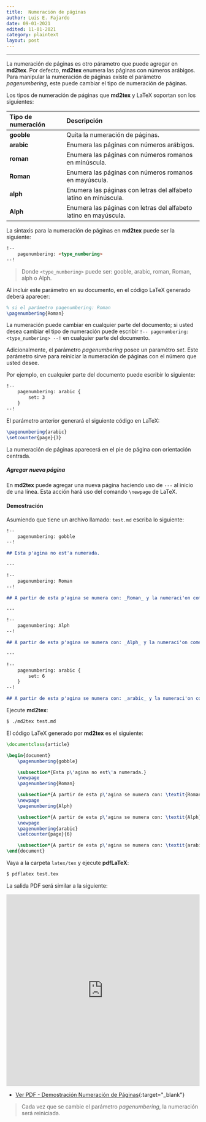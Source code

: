 ```yaml
---
title:  Numeración de páginas
author: Luis E. Fajardo
date: 09-01-2021
edited: 11-01-2021
category: plaintext
layout: post
---
```


***

La numeración de páginas es otro párametro que puede agregar en **md2tex**. Por defecto, 
**md2tex** enumera las páginas con números arábigos. Para manipular la numeración de páginas
existe el parámetro *pagenumbering*, este puede cambiar el tipo de numeración de páginas.

Los tipos de numeración de páginas que **md2tex** y LaTeX soportan son los siguientes:

Tipo de numeración  | Descripción
:-------------------|:---------------------------
__gooble__          | Quita la numeración de páginas.
__arabic__          | Enumera las páginas con números arábigos.
__roman__           | Enumera las páginas con números romanos en minúscula.
__Roman__           | Enumera las páginas con números romanos en mayúscula.
__alph__            | Enumera las páginas con letras del alfabeto latino en minúscula.
__Alph__            | Enumera las páginas con letras del alfabeto latino en mayúscula.

La sintaxis para la numeración de páginas en **md2tex** puede ser la siguiente:

```md
!--
    pagenumbering: <type_numbering>
--!
```
> Donde `<type_numbering>` puede ser: gooble, arabic, roman, Roman, alph o Alph.

Al incluir este parámetro en su documento, en el código LaTeX generado deberá aparecer: 

```latex
% si el parámetro pagenumbering: Roman
\pagenumbering{Roman}
```

La numeración puede cambiar en cualquier parte del documento; si usted desea cambiar
el tipo de numeración puede escribir `!-- pagenumbering: <type_numbering> --!` en 
cualquier parte del documento.

Adicionalmente, el parámetro *pagenumbering* posee un paramétro _set_. Este parámetro
sirve para reiniciar la numeración de páginas con el número que usted desee.

Por ejemplo, en cualquier parte del documento puede escribir lo siguiente:

```md
!--
    pagenumbering: arabic {
        set: 3
    }
--!
```

El parámetro anterior generará el siguiente código en LaTeX:

```latex
\pagenumbering{arabic}
\setcounter{page}{3}
```

La numeración de páginas aparecerá en el pie de página con orientación centrada.

##### Agregar nueva página

En **md2tex** puede agregar una nueva página haciendo uso de `---` al inicio de una línea.
Esta acción hará uso del comando `\newpage` de LaTeX.

#### Demostración

Asumiendo que tiene un archivo llamado: `test.md` escriba lo siguiente:

```md
!--
    pagenumbering: gobble
--!

## Esta p'agina no est'a numerada.

---

!--
    pagenumbering: Roman
--!

## A partir de esta p'agina se numera con: _Roman_ y la numeraci'on comenzar'a en I. 

---

!--
    pagenumbering: Alph
--!

## A partir de esta p'agina se numera con: _Alph_ y la numeraci'on comenzar'a en A.

---

!--
    pagenumbering: arabic {
        set: 6
    }
--!

## A partir de esta p'agina se numera con: _arabic_ y la numeraci'on comenzar'a en 6.
```

Ejecute **md2tex**:

```bash
$ ./md2tex test.md
```

El código LaTeX generado por **md2tex** es el siguiente:

```latex
\documentclass{article}

\begin{document}
	\pagenumbering{gobble}

	\subsection*{Esta p\'agina no est\'a numerada.}
	\newpage
	\pagenumbering{Roman}

	\subsection*{A partir de esta p\'agina se numera con: \textit{Roman} y la numeraci\'on comenzar\'a en I.}
	\newpage
	\pagenumbering{Alph}

	\subsection*{A partir de esta p\'agina se numera con: \textit{Alph} y la numeraci\'on comenzar\'a en A.}
	\newpage
	\pagenumbering{arabic}
	\setcounter{page}{6}

	\subsection*{A partir de esta p\'agina se numera con: \textit{arabic} y la numeraci\'on comenzar\'a en 6.}
\end{document}
```

Vaya a la carpeta `latex/tex` y ejecute **pdfLaTeX**:

```bash
$ pdflatex test.tex
```

La salida PDF será similar a la siguiente:

<iframe src="https://docs.google.com/gview?url={{site.url}}{{site.baseurl}}/assets/pdf/pagenumbering_demo.pdf&embedded=true" style="width:100%; height:500px;" frameborder="0"></iframe>

- [Ver PDF - Demostración Numeración de Páginas][1]{:target="_blank"}

> Cada vez que se cambie el parámetro _pagenumbering_, la numeración será reiniciada.

[1]: {{site.url}}{{site.baseurl}}/assets/pdf/pagenumbering_demo.pdf